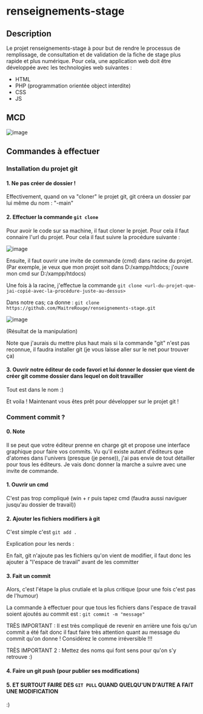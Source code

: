 # renseignements-stage

## Description

Le projet renseignements-stage à pour but de rendre le processus de remplissage, de consultation et de validation de la fiche de stage plus rapide et plus numérique. Pour cela, une application web doit être développée avec les technologies web suivantes :
 - HTML
 - PHP (programmation orientée object interdite)
 - CSS
 - JS
 
## MCD

![image](https://github.com/MaitreRouge/renseignements-stage/assets/39885214/d362bd64-1cd4-48b1-86c9-ee3ab52168a2)

## Commandes à effectuer

### Installation du projet git

#### 1. Ne pas créer de dossier !

Effectivement, quand on va "cloner" le projet git, git créera un dossier par lui même du nom : "<projet>-main"
  
#### 2. Effectuer la commande ``git clone``
  
Pour avoir le code sur sa machine, il faut cloner le projet. Pour cela il faut connaire l'url du projet. Pour cela il faut suivre la procédure suivante :
  
  ![image](https://github.com/MaitreRouge/renseignements-stage/assets/39885214/6b296354-c3c6-4a5f-afc3-c80d480ac22d)
  
Ensuite, il faut ouvrir une invite de commande (cmd) dans racine du projet.
(Par exemple, je veux que mon projet soit dans D:/xampp/htdocs; j'ouvre mon cmd sur D:/xampp/htdocs)
  
Une fois à la racine, j'effectue la commande ``git clone <url-du-projet-que-jai-copié-avec-la-procédure-juste-au-dessus>``
   
Dans notre cas; ca donne : ``git clone https://github.com/MaitreRouge/renseignements-stage.git``
   
![image](https://github.com/MaitreRouge/renseignements-stage/assets/39885214/b89be39e-8331-4d9a-b50d-1e8c360bc073)
   
(Résultat de la manipulation)
  
Note que j'aurais du mettre plus haut mais si la commande "git" n'est pas reconnue, il faudra installer git (je vous laisse aller sur le net pour trouver ça)
   
#### 3. Ouvrir notre éditeur de code favori et lui donner le dossier que vient de créer git comme dossier dans lequel on doit travailler
   
Tout est dans le nom :)
   
Et voila ! Maintenant vous êtes prêt pour développer sur le projet git !
 
### Comment commit ?
   
#### 0. Note 
   
Il se peut que votre éditeur prenne en charge git et propose une interface graphique pour faire vos commits. Vu qu'il existe autant d'éditeurs que d'atomes dans l'univers (presque (je pense)), j'ai pas envie de tout détailler pour tous les éditeurs. Je vais donc donner la marche a suivre avec une invite de commande.
   
#### 1. Ouvrir un cmd
  
C'est pas trop compliqué (win + r puis tapez cmd (faudra aussi naviguer jusqu'au dossier de travail))
  
#### 2. Ajouter les fichiers modifiers à git
  
C'est simple c'est ``git add .``


Explication pour les nerds :
  
En fait, git n'ajoute pas les fichiers qu'on vient de modifier, il faut donc les ajouter à "l'espace de travail" avant de les committer
  
#### 3. Fait un commit
  
Alors, c'est l'étape la plus crutiale et la plus critique (pour une fois c'est pas de l'humour)
  
La commande à effectuer pour que tous les fichiers dans l'espace de travail soient ajoutés au commit est : ``git commit -m "message"``
 
TRÈS IMPORTANT : Il est très compliqué de revenir en arrière une fois qu'un commit a été fait donc il faut faire très attention quant au message du commit qu'on donne ! Considérez le comme irréversible !!!
 
TRÈS IMPORTANT 2 : Mettez des noms qui font sens pour qu'on s'y retrouve :)
 
 #### 4. Faire un git push (pour publier ses modifications)
 
 #### 5. ET SURTOUT FAIRE DES ``GIT PULL`` QUAND QUELQU'UN D'AUTRE A FAIT UNE MODIFICATION
   
 :)
   

  


   

   

